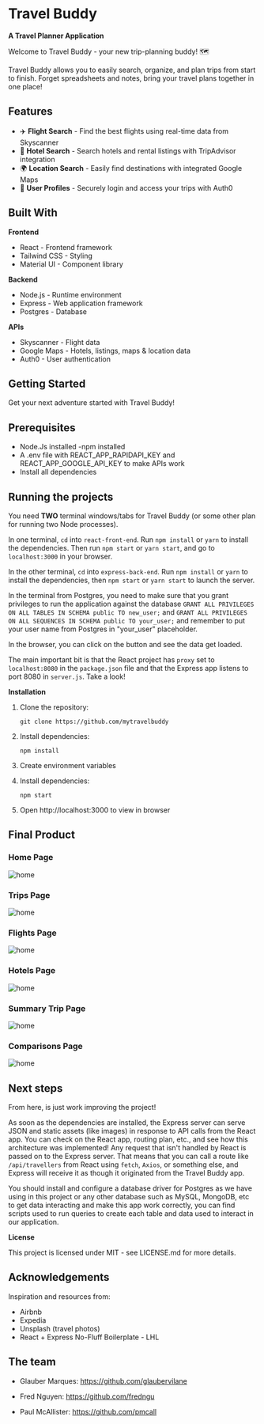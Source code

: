 # Travel Buddy
**A Travel Planner Application**

Welcome to Travel Buddy - your new trip-planning buddy! 🗺️

Travel Buddy allows you to easily search, organize, and plan trips from start to finish. Forget spreadsheets and notes, bring your travel plans together in one place!

## Features

- ✈️ **Flight Search** - Find the best flights using real-time data from Skyscanner
- 🏨 **Hotel Search** - Search hotels and rental listings with TripAdvisor integration
- 🌍 **Location Search** - Easily find destinations with integrated Google Maps
- 🔐 **User Profiles** - Securely login and access your trips with Auth0

## Built With

**Frontend**
* React - Frontend framework
* Tailwind CSS - Styling
* Material UI - Component library

**Backend**
* Node.js - Runtime environment
* Express - Web application framework
* Postgres - Database

**APIs**
* Skyscanner - Flight data
* Google Maps - Hotels, listings, maps & location data
* Auth0 - User authentication

## Getting Started
Get your next adventure started with Travel Buddy!

## Prerequisites
* Node.Js installed -npm installed
* A .env file with REACT_APP_RAPIDAPI_KEY and REACT_APP_GOOGLE_API_KEY to make APIs work 
* Install all dependencies

## Running the projects

You need **TWO** terminal windows/tabs for Travel Buddy (or some other plan for running two Node processes).

In one terminal, `cd` into `react-front-end`. Run `npm install` or `yarn` to install the dependencies. Then run `npm start` or `yarn start`, and go to `localhost:3000` in your browser.

In the other terminal, `cd` into `express-back-end`. Run `npm install` or `yarn` to install the dependencies, then `npm start` or `yarn start` to launch the server.

In the terminal from Postgres, you need to make sure that you grant privileges to run the application against the database `GRANT ALL PRIVILEGES ON ALL TABLES IN SCHEMA public TO new_user;` and `GRANT ALL PRIVILEGES ON ALL SEQUENCES IN SCHEMA public TO your_user;` and remember to put your user name from Postgres in "your_user" placeholder.

In the browser, you can click on the button and see the data get loaded.

The main important bit is that the React project has `proxy` set to `localhost:8080` in the `package.json` file and that the Express app listens to port 8080 in `server.js`. Take a look!

**Installation**

1. Clone the repository:

   ```shell
   git clone https://github.com/mytravelbuddy

2. Install dependencies:

   ```shell
   npm install

3. Create environment variables

4. Install dependencies:

   ```shell
   npm start

5. Open http://localhost:3000 to view in browser

## Final Product

### Home Page
![home](react-front-end/src/assets/home-page.jpg)

### Trips Page
![home](react-front-end/src/assets/trips-page.jpg)

### Flights Page
![home](react-front-end/src/assets/flights-page.jpg)

### Hotels Page
![home](react-front-end/src/assets/hotels-page.jpg)

### Summary Trip Page
![home](react-front-end/src/assets/summary-trip-page.jpg)

### Comparisons Page
![home](react-front-end/src/assets/comparisons-page.jpg)

## Next steps

From here, is just work improving the project!

As soon as the dependencies are installed, the Express server can serve JSON and static assets (like images) in response to API calls from the React app. You can check on the React app, routing plan, etc., and see how this architecture was implemented! Any request that isn't handled by React is passed on to the Express server. That means that you can call a route like `/api/travellers` from React using `fetch`, `Axios`, or something else, and Express will receive it as though it originated from the Travel Buddy app.

You should install and configure a database driver for Postgres as we have using in this project or any other database such as MySQL, MongoDB, etc to get data interacting and make this app work correctly, you can find scripts used to run queries to create each table and data used to interact in our application.

**License**

This project is licensed under MIT - see LICENSE.md for more details.

## Acknowledgements

Inspiration and resources from:
* Airbnb
* Expedia
* Unsplash (travel photos)
* React + Express No-Fluff Boilerplate - LHL

## The team

- Glauber Marques: https://github.com/glaubervilane

- Fred Nguyen: https://github.com/fredngu

- Paul McAllister: https://github.com/pmcall
